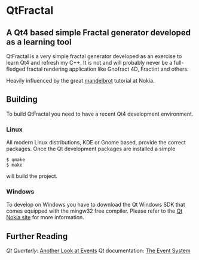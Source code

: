 QtFractal
=========

A Qt4 based simple Fractal generator developed as a learning tool
-----------------------------------------------------------------

QtFractal is a very simple fractal generator developed as an exercise
to learn Qt4 and refresh my C++. It is not and will probably never be a
full-fledged fractal rendering application like Gnofract 4D, Fractint
and others.

Heavily influenced by the great [mandelbrot](http://doc.qt.nokia.com/latest/threads-mandelbrot.html)
tutorial at Nokia.


Building
--------

To build QtFractal you need to have a recent Qt4 development environment.

### Linux

All modern Linux distributions, KDE or Gnome based, provide the correct
packages. Once the Qt development packages are installed a simple

    $ qmake
    $ make

will build the project.

### Windows

To develop on Windows you have to download the Qt Windows SDK that comes
equipped with the mingw32 free compiler. Please refer to the
[Qt Nokia site](http://qt.nokia.com/downloads) for more information.

Further Reading
---------------

_Qt Quarterly_: [Another Look at Events](http://doc.qt.nokia.com/qq/qq11-events.html)
Qt documentation: [The Event System](http://doc.qt.nokia.com/latest/eventsandfilters.html)
